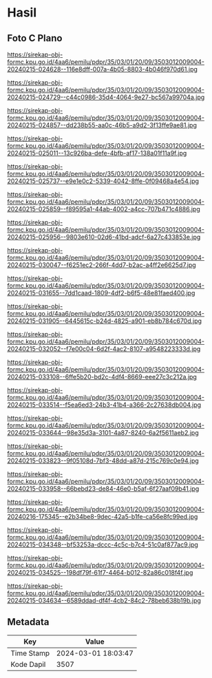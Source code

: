 # Hasil

## Foto C Plano

https://sirekap-obj-formc.kpu.go.id/4aa6/pemilu/pdpr/35/03/01/20/09/3503012009004-20240215-024628--116e8dff-007a-4b05-8803-4b046f970d61.jpg

https://sirekap-obj-formc.kpu.go.id/4aa6/pemilu/pdpr/35/03/01/20/09/3503012009004-20240215-024729--c44c0986-35d4-4064-9e27-bc567a99704a.jpg

https://sirekap-obj-formc.kpu.go.id/4aa6/pemilu/pdpr/35/03/01/20/09/3503012009004-20240215-024857--dd238b55-aa0c-46b5-a9d2-3f13ffe9ae81.jpg

https://sirekap-obj-formc.kpu.go.id/4aa6/pemilu/pdpr/35/03/01/20/09/3503012009004-20240215-025011--13c926ba-defe-4bfb-af17-138a01f11a9f.jpg

https://sirekap-obj-formc.kpu.go.id/4aa6/pemilu/pdpr/35/03/01/20/09/3503012009004-20240215-025737--e9e1e0c2-5339-4042-8ffe-0f09468a4e54.jpg

https://sirekap-obj-formc.kpu.go.id/4aa6/pemilu/pdpr/35/03/01/20/09/3503012009004-20240215-025859--f89595a1-44ab-4002-a4cc-707b471c4886.jpg

https://sirekap-obj-formc.kpu.go.id/4aa6/pemilu/pdpr/35/03/01/20/09/3503012009004-20240215-025956--9803e610-02d6-41bd-adcf-6a27c433853e.jpg

https://sirekap-obj-formc.kpu.go.id/4aa6/pemilu/pdpr/35/03/01/20/09/3503012009004-20240215-030047--f6251ec2-266f-4dd7-b2ac-a4ff2e6625d7.jpg

https://sirekap-obj-formc.kpu.go.id/4aa6/pemilu/pdpr/35/03/01/20/09/3503012009004-20240215-031655--7dd1caad-1809-4df2-b6f5-48e81faed400.jpg

https://sirekap-obj-formc.kpu.go.id/4aa6/pemilu/pdpr/35/03/01/20/09/3503012009004-20240215-031905--6445615c-b24d-4825-a901-eb8b784c670d.jpg

https://sirekap-obj-formc.kpu.go.id/4aa6/pemilu/pdpr/35/03/01/20/09/3503012009004-20240215-032052--f7e00c04-6d2f-4ac2-8107-a9548223333d.jpg

https://sirekap-obj-formc.kpu.go.id/4aa6/pemilu/pdpr/35/03/01/20/09/3503012009004-20240215-033108--6ffe5b20-bd2c-4df4-8669-eee27c3c212a.jpg

https://sirekap-obj-formc.kpu.go.id/4aa6/pemilu/pdpr/35/03/01/20/09/3503012009004-20240215-033514--f5ea6ed3-24b3-41b4-a366-2c27638db004.jpg

https://sirekap-obj-formc.kpu.go.id/4aa6/pemilu/pdpr/35/03/01/20/09/3503012009004-20240215-033644--98e35d3a-3101-4a87-8240-6a2f5611aeb2.jpg

https://sirekap-obj-formc.kpu.go.id/4aa6/pemilu/pdpr/35/03/01/20/09/3503012009004-20240215-033823--9f05108d-7bf3-48dd-a87d-215c769c0e94.jpg

https://sirekap-obj-formc.kpu.go.id/4aa6/pemilu/pdpr/35/03/01/20/09/3503012009004-20240215-033958--66bebd23-de84-46e0-b5af-6f27aaf09b41.jpg

https://sirekap-obj-formc.kpu.go.id/4aa6/pemilu/pdpr/35/03/01/20/09/3503012009004-20240216-175345--e2b34be8-9dec-42a5-b1fe-ca56e8fc99ed.jpg

https://sirekap-obj-formc.kpu.go.id/4aa6/pemilu/pdpr/35/03/01/20/09/3503012009004-20240215-034348--bf53253a-dccc-4c5c-b7c4-51c0af877ac9.jpg

https://sirekap-obj-formc.kpu.go.id/4aa6/pemilu/pdpr/35/03/01/20/09/3503012009004-20240215-034525--198df79f-61f7-4464-b012-82a86c018f4f.jpg

https://sirekap-obj-formc.kpu.go.id/4aa6/pemilu/pdpr/35/03/01/20/09/3503012009004-20240215-034634--6589ddad-df4f-4cb2-84c2-78beb638b19b.jpg


## Metadata

| Key        | Value               |
| ---------- | ------------------- |
| Time Stamp | 2024-03-01 18:03:47 |
| Kode Dapil | 3507                |



